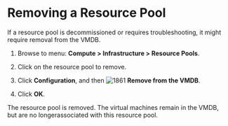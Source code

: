 # Removing a Resource Pool

If a resource pool is decommissioned or requires troubleshooting,
it might require removal from the VMDB.

1. Browse to menu: **Compute > Infrastructure > Resource Pools**.

2. Click on the resource pool to remove.

3. Click **Configuration**, and then
   ![1861](../images/1861.png) **Remove from the VMDB**.

4. Click **OK**.

The resource pool is removed. The virtual machines remain in the
VMDB, but are no longerassociated with this resource pool.
